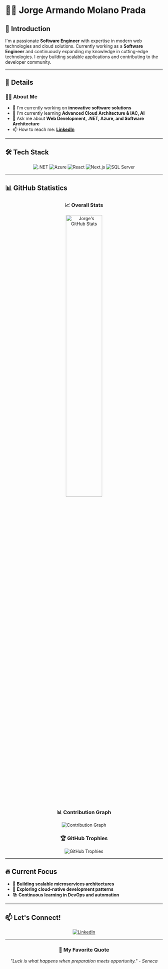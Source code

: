 # 👨‍💻 Jorge Armando Molano Prada

## 🤝 Introduction

I'm a passionate **Software Engineer** with expertise in modern web technologies and cloud solutions. Currently working as a **Software Engineer** and continuously expanding my knowledge in cutting-edge technologies. I enjoy building scalable applications and contributing to the developer community.

---

## 💜 Details

### 👨‍💻 About Me
- 🔭 I'm currently working on **innovative software solutions**
- 🌱 I'm currently learning **Advanced Cloud Architecture & IAC, AI**
- 💬 Ask me about **Web Development, .NET, Azure, and Software Architecture**
- 📫 How to reach me: **[LinkedIn](www.linkedin.com/in/jorge-ar-molano-a286b317b)**

---

## 🛠️ Tech Stack

<div align="center">

![.NET](https://img.shields.io/badge/.NET-5C2D91?style=for-the-badge&logo=.net&logoColor=white)
![Azure](https://img.shields.io/badge/Microsoft_Azure-0089D0?style=for-the-badge&logo=microsoft-azure&logoColor=white)
![React](https://img.shields.io/badge/React-20232A?style=for-the-badge&logo=react&logoColor=61DAFB)
![Next.js](https://img.shields.io/badge/Next.js-000000?style=for-the-badge&logo=next.js&logoColor=white)
![SQL Server](https://img.shields.io/badge/Microsoft_SQL_Server-CC2927?style=for-the-badge&logo=microsoft-sql-server&logoColor=white)

</div>

---

## 📊 GitHub Statistics

<div align="center">
  
### 📈 Overall Stats
<p>
  <img src="https://github-readme-stats.vercel.app/api?username=jamp-scp28&show_icons=true&theme=radical&count_private=true&hide_border=true&bg_color=0d1117" alt="Jorge's GitHub Stats" width="48%" />
</p>

### 📊 Contribution Graph
<p align="center">
  <img src="https://github-readme-activity-graph.vercel.app/graph?username=jamp-scp28&theme=react-dark&hide_border=true&area=true" alt="Contribution Graph" />
</p>

### 🏆 GitHub Trophies
<p align="center">
  <img src="https://github-profile-trophy.vercel.app/?username=jamp-scp28&theme=radical&no-frame=true&row=1&column=7" alt="GitHub Trophies" />
</p>

</div>

---

## 🔥 Current Focus

- 🎯 **Building scalable microservices architectures**
- 🚀 **Exploring cloud-native development patterns**
- 📚 **Continuous learning in DevOps and automation**

---

## 📫 Let's Connect!

<div align="center">

[![LinkedIn](https://img.shields.io/badge/LinkedIn-0077B5?style=for-the-badge&logo=linkedin&logoColor=white)](www.linkedin.com/in/jorge-ar-molano-a286b317b)

</div>

---

<div align="center">
  
### 💭 My Favorite Quote
*"Luck is what happens when preparation meets opportunity." - Seneca*
</div> 
